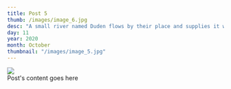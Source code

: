 ```yaml
---
title: Post 5
thumb: /images/image_6.jpg
desc: "A small river named Duden flows by their place and supplies it with the necessary regelialia."
day: 11
year: 2020
month: October
thumbnail: "/images/image_5.jpg"
---
```


<img src="/images/image_5.jpg"> <br>
Post's content goes here